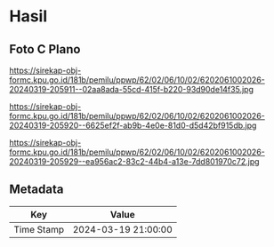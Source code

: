 # Hasil

## Foto C Plano

https://sirekap-obj-formc.kpu.go.id/181b/pemilu/ppwp/62/02/06/10/02/6202061002026-20240319-205911--02aa8ada-55cd-415f-b220-93d90de14f35.jpg

https://sirekap-obj-formc.kpu.go.id/181b/pemilu/ppwp/62/02/06/10/02/6202061002026-20240319-205920--6625ef2f-ab9b-4e0e-81d0-d5d42bf915db.jpg

https://sirekap-obj-formc.kpu.go.id/181b/pemilu/ppwp/62/02/06/10/02/6202061002026-20240319-205929--ea956ac2-83c2-44b4-a13e-7dd801970c72.jpg


## Metadata

| Key        | Value               |
| ---------- | ------------------- |
| Time Stamp | 2024-03-19 21:00:00 |



